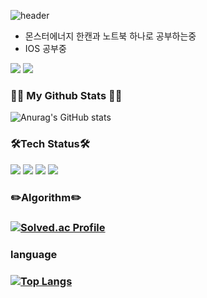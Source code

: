 ![header](https://capsule-render.vercel.app/api?type=waving&height=200&text=Hello,%20world!&desc=Junhwan's%20Github&fontAlign=75&fontAlignY=40&descAlign=20&color=gradient)

+ 몬스터에너지 한캔과 노트북 하나로 공부하는중
+ IOS 공부중



<div>
<img src="https://img.shields.io/badge/junenaa50@gmail.com-EA4335?style=for-the-badge&logo=Gmail&logoColor=white">
<a href="https://sandclock-itblog.tistory.com/"><img src="https://img.shields.io/badge/Blog-2ecc71?style=for-the-badge&logo=Gmail&logoColor=white"></a>
<div>

  
<h3 align="left">👩‍💻 My Github Stats 👩‍💻</h3>

<div>
  
![Anurag's GitHub stats](https://github-readme-stats.vercel.app/api?username=Kim-Junhwan&theme=synthwave&show_icons=true)
  
</div>



<div>
<h3 >🛠Tech Status🛠</h3>
<img src="https://img.shields.io/badge/Swift-F05138?style=for-the-badge&logo=Swift&logoColor=white">
<img src="https://img.shields.io/badge/UIkit-2396F3?style=for-the-badge&logo=UIkit&logoColor=white">
<img src="https://img.shields.io/badge/IOS-000000?style=for-the-badge&logo=Apple&logoColor=white">
<img src="https://img.shields.io/badge/Git-F05032?style=for-the-badge&logo=Git&logoColor=white">
  
<h3>✏️Algorithm✏️<h3>
  
[![Solved.ac Profile](http://mazassumnida.wtf/api/generate_badge?boj=junenaa)](https://solved.ac/junenaa)
</div>

<div>
  
  <h3> language <h3>
  
  [![Top Langs](https://github-readme-stats.vercel.app/api/top-langs/?username=Kim-Junhwan&layout=compact)](https://github.com/anuraghazra/github-readme-stats)
  
</div>
